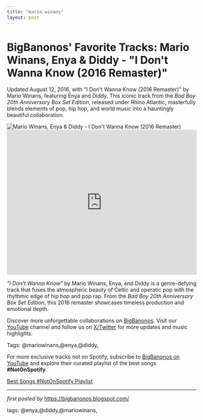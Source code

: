 ```yaml
---
title: "mario winans"
layout: post
---
```

<!-- Post Title -->
<h1 >BigBanonos' Favorite Tracks: Mario Winans, Enya & Diddy - "I Don't Wanna Know (2016 Remaster)"</h1> <!-- Introductory Text -->
<p >Updated August 12, 2016, with "I Don't Wanna Know (2016 Remaster)" by Mario Winans, featuring Enya and Diddy. This iconic track from the <em>Bad Boy 20th Anniversary Box Set Edition</em>, released under Rhino Atlantic, masterfully blends elements of pop, hip hop, and world music into a hauntingly beautiful collaboration.</p> <!-- Featured Image -->
<div > <img src="https://i.iheart.com/v3/catalog/artist/36301?ops=fit(720%2C720)" alt="Mario Winans, Enya & Diddy - I Don't Wanna Know (2016 Remaster)" />
</div> <!-- YouTube Video Embed -->
<div > <iframe width="100%" height="385" src="https://www.youtube.com/embed/T0BH9THi0-0" title="I Don't Wanna Know (feat. Enya & P. Diddy) (2016 Remaster)" frameborder="0" allow="accelerometer; autoplay; clipboard-write; encrypted-media; gyroscope; picture-in-picture; web-share" referrerpolicy="strict-origin-when-cross-origin" allowfullscreen></iframe>
</div> <!-- Song Information -->
<div > <p><em>"I Don't Wanna Know"</em> by Mario Winans, Enya, and Diddy is a genre-defying track that fuses the atmospheric beauty of Celtic and operatic pop with the rhythmic edge of hip hop and pop rap. From the <em>Bad Boy 20th Anniversary Box Set Edition</em>, this 2016 remaster showcases timeless production and emotional depth.</p>
</div> <!-- Footer Links -->
<div > <p>Discover more unforgettable collaborations on <a href="https://bigbanonos.blogspot.com/" target="_blank">BigBanonos</a>. Visit our <a href="https://www.youtube.com/@BigBanonos" target="_blank">YouTube</a> channel and follow us on <a href="https://x.com/bigbanonos" target="_blank">X/Twitter</a> for more updates and music highlights.</p>
</div> <!-- Tags -->
<p >Tags: @mariowinans,@enya,@diddy,</p>


<!--Subscribe and Playlist Links-->
<div>
    <p>For more exclusive tracks not on Spotify, subscribe to <a href="https://www.youtube.com/@BigBanonos" target="_blank">BigBanonos on YouTube</a> and explore their curated playlist of the best songs <strong>#NotOnSpotify</strong>.</p>
    <p><a href="https://www.youtube.com/playlist?list=PLtuNtuTatqI0kFahUCbtbfenC_ET5O_tr" target="_blank">Best Songs #NotOnSpotify Playlist<br /></a></p></div>

<hr />

<p><em>first posted by</em> <a href="https://bigbanonos.blogspot.com/" rel="noopener" target="_new">https://bigbanonos.blogspot.com/</a></p>

<p>tags: @enya,@diddy,@mariowinans,</p>
